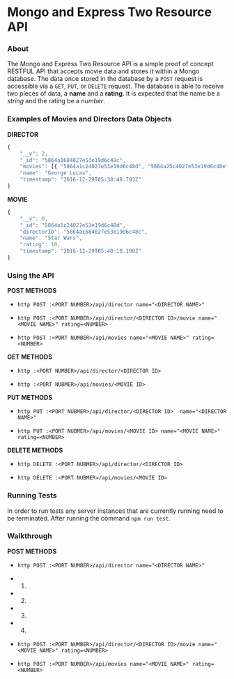 # Mongo and Express Two Resource API
### About
The Mongo and Express Two Resource API is a simple proof of concept RESTFUL API that accepts movie data and stores it within a Mongo database. The data once stored in the database by a `POST` request is accessible via a `GET`, `PUT`, or `DELETE` request. The database is able to receive two pieces of data, a **name** and a **rating**. It is expected that the name be a _string_ and the rating be a _number_.

### Examples of Movies and Directors Data Objects

**DIRECTOR**
``` javascript
{
    "__v": 2,
    "_id": "5864a1684027e53e19d6c48c",
    "movies": [{ "5864a1c24027e53e19d6c48d", "5864a25c4027e53e19d6c48e" }],
    "name": "George Lucas",
    "timestamp": "2016-12-29T05:38:48.793Z"
}
```

**MOVIE**
``` javascript
{
    "__v": 0,
    "_id": "5864a1c24027e53e19d6c48d",
    "directorID": "5864a1684027e53e19d6c48c",
    "name": "Star Wars",
    "rating": 10,
    "timestamp": "2016-12-29T05:40:18.190Z"
}
```

### Using the API
**POST METHODS**
* `http POST :<PORT NUMBER>/api/director name="<DIRECTOR NAME>"`

* `http POST :<PORT NUMBER>/api/director/<DIRECTOR ID>/movie name="<MOVIE NAME>" rating=<NUMBER>`

* `http POST :<PORT NUMBER>/api/movies name="<MOVIE NAME>" rating=<NUMBER>`

**GET METHODS**
* `http :<PORT NUMBER>/api/director/<DIRECTOR ID>`

* `http :<PORT NUBMER>/api/movies/<MOVIE ID>`

**PUT METHODS**
* `http PUT :<PORT NUBMER>/api/director/<DIRECTOR ID>  name="<DIRECTOR NAME>"`

* `http PUT :<PORT NUBMER>/api/movies/<MOVIE ID> name="<MOVIE NAME>" rating=<NUMBER>`

**DELETE METHODS**
* `http DELETE :<PORT NUBMER>/api/director/<DIRECTOR ID> `

* `http DELETE :<PORT NUBMER>/api/movies/<MOVIE ID>`


### Running Tests
In order to run tests any server instances that are currently running need to be terminated. After running the command `npm run test`.

### Walkthrough
**POST METHODS**
* `http POST :<PORT NUMBER>/api/director name="<DIRECTOR NAME>"`

* 1.

* 2.

* 3.

* 4.

* `http POST :<PORT NUMBER>/api/director/<DIRECTOR ID>/movie name="<MOVIE NAME>" rating=<NUMBER>`

* `http POST :<PORT NUMBER>/api/movies name="<MOVIE NAME>" rating=<NUMBER>`
